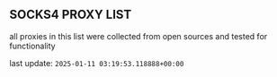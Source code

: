 ## SOCKS4 PROXY LIST

all proxies in this list were collected from open sources and tested for functionality

last update: `2025-01-11 03:19:53.118888+00:00`